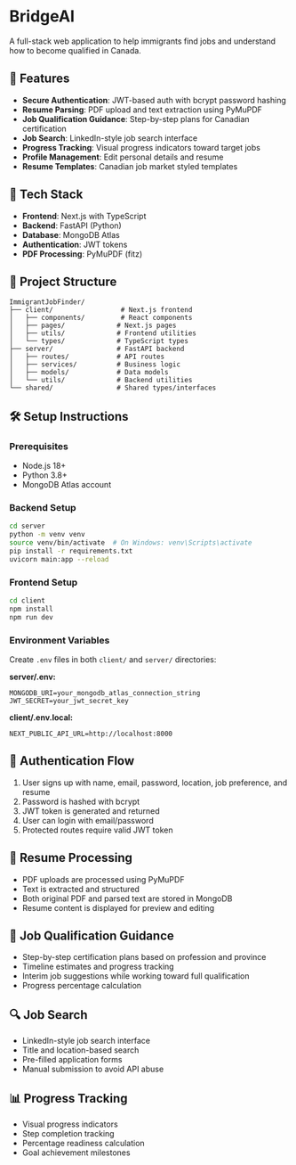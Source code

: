 # BridgeAI

A full-stack web application to help immigrants find jobs and understand how to become qualified in Canada.

## 🚀 Features

- **Secure Authentication**: JWT-based auth with bcrypt password hashing
- **Resume Parsing**: PDF upload and text extraction using PyMuPDF
- **Job Qualification Guidance**: Step-by-step plans for Canadian certification
- **Job Search**: LinkedIn-style job search interface
- **Progress Tracking**: Visual progress indicators toward target jobs
- **Profile Management**: Edit personal details and resume
- **Resume Templates**: Canadian job market styled templates

## 🧱 Tech Stack

- **Frontend**: Next.js with TypeScript
- **Backend**: FastAPI (Python)
- **Database**: MongoDB Atlas
- **Authentication**: JWT tokens
- **PDF Processing**: PyMuPDF (fitz)

## 📁 Project Structure

```
ImmigrantJobFinder/
├── client/                 # Next.js frontend
│   ├── components/         # React components
│   ├── pages/             # Next.js pages
│   ├── utils/             # Frontend utilities
│   └── types/             # TypeScript types
├── server/                # FastAPI backend
│   ├── routes/            # API routes
│   ├── services/          # Business logic
│   ├── models/            # Data models
│   └── utils/             # Backend utilities
└── shared/                # Shared types/interfaces
```

## 🛠 Setup Instructions

### Prerequisites
- Node.js 18+
- Python 3.8+
- MongoDB Atlas account

### Backend Setup
```bash
cd server
python -m venv venv
source venv/bin/activate  # On Windows: venv\Scripts\activate
pip install -r requirements.txt
uvicorn main:app --reload
```

### Frontend Setup
```bash
cd client
npm install
npm run dev
```

### Environment Variables
Create `.env` files in both `client/` and `server/` directories:

**server/.env:**
```
MONGODB_URI=your_mongodb_atlas_connection_string
JWT_SECRET=your_jwt_secret_key
```

**client/.env.local:**
```
NEXT_PUBLIC_API_URL=http://localhost:8000
```

## 🔐 Authentication Flow

1. User signs up with name, email, password, location, job preference, and resume
2. Password is hashed with bcrypt
3. JWT token is generated and returned
4. User can login with email/password
5. Protected routes require valid JWT token

## 📄 Resume Processing

- PDF uploads are processed using PyMuPDF
- Text is extracted and structured
- Both original PDF and parsed text are stored in MongoDB
- Resume content is displayed for preview and editing

## 🎯 Job Qualification Guidance

- Step-by-step certification plans based on profession and province
- Timeline estimates and progress tracking
- Interim job suggestions while working toward full qualification
- Progress percentage calculation

## 🔍 Job Search

- LinkedIn-style job search interface
- Title and location-based search
- Pre-filled application forms
- Manual submission to avoid API abuse

## 📊 Progress Tracking

- Visual progress indicators
- Step completion tracking
- Percentage readiness calculation
- Goal achievement milestones 
